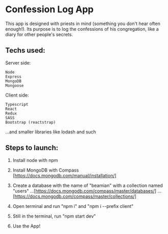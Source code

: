 # Confession Log App

This app is designed with priests in mind (something you don't hear often enough!). 
Its purpose is to log the confessions of his congregation, like a diary for other people's secrets. 

## Techs used:

  Server side:

    Node
    Express
    MongoDB
    Mongoose
  
  Client side:
  
    Typescript
    React
    Redux
    SASS
    Bootstrap (reactstrap)
    
  ...and smaller libraries like lodash and such

## Steps to launch:

 1. Install node with npm

 2. Install MongoDB with Compass [https://docs.mongodb.com/manual/installation/]

 3. Create a database with the name of "beamian" with a collection named "users" 
    ...[https://docs.mongodb.com/compass/master/databases/]
    ...[https://docs.mongodb.com/compass/master/collections/]

 4. Open terminal and run "npm i" and "npm i --prefix client"

 5. Still in the terminal, run "npm start dev"

 6. Use the App!
